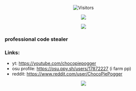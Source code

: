 

<p align="center">
  <img alt="Visitors" src="https://komarev.com/ghpvc/?username=chocopie69&style=flat&labelColor=black&logo=github&label=Profile+Views&color=0d8ce0"/>
</p>

<p align="center">
  <img src="https://i.imgur.com/nLSM2Fw.png" />
</p>

<p align="center">
  <img src="https://discord.c99.nl/widget/theme-1/724277801565290546.png" />
</p>

### professional code stealer
### Links:
- yt: https://youtube.com/chocopiepogger
- osu profile: https://osu.ppy.sh/users/17872227 (i farm pp)
- reddit: https://www.reddit.com/user/ChocoPiePogger 

<p align="center">
  <img src="https://github-readme-stats.vercel.app/api?username=chocopie69&show_icons=true&theme=algolia&hide_title=true&count_private=true" />
</p>



  

